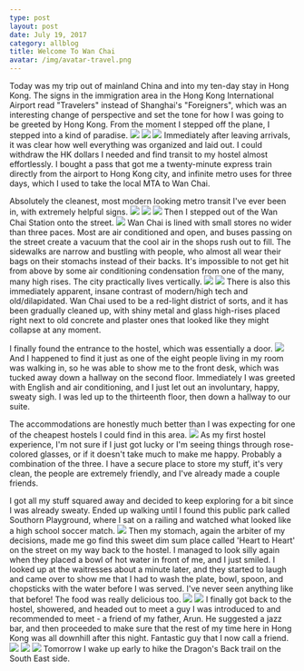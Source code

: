 ```yaml
---
type: post
layout: post
date: July 19, 2017
category: allblog
title: Welcome To Wan Chai
avatar: /img/avatar-travel.png
---
```


Today was my trip out of mainland China and into my ten-day stay in Hong Kong. The signs in the immigration area in the Hong Kong International Airport read "Travelers" instead of Shanghai's "Foreigners", which was an interesting change of perspective and set the tone for how I was going to be greeted by Hong Kong. From the moment I stepped off the plane, I  stepped into a kind of paradise. <img class="post-img" src="{{ '/img/travel/SE_Asia/Day2/pudong_airport.jpeg' }}"/> <img class="post-img" src="{{ '/img/travel/SE_Asia/Day2/flight_to_hong_kong.jpeg' }}"/> <img class="post-img" src="{{ '/img/travel/SE_Asia/Day2/after_flight_to_hong_kong.jpeg' }}"/>
Immediately after leaving arrivals, it  was clear how well everything was organized and laid out. I could withdraw the HK dollars I needed and find transit to my hostel almost effortlessly. I bought a pass that got me a twenty-minute express train directly from the airport to Hong Kong city, and infinite metro uses for three days, which I used to take the local MTA to Wan Chai.

Absolutely the cleanest, most modern looking metro transit I've ever been in, with extremely helpful signs.
<img class="post-img" src="{{ '/img/travel/SE_Asia/Day2/clean_mta.jpeg' }}"/> <img class="post-img" src="{{ '/img/travel/SE_Asia/Day2/express_train_hong_kong.jpeg' }}"/> <img class="post-img" src="{{ '/img/travel/SE_Asia/Day2/helpful_sign_mta.jpeg' }}"/>
Then I stepped out of the Wan Chai Station onto the street. <img class="post-img" src="{{ '/img/travel/SE_Asia/Day2/wan_chai_street.jpeg' }}"/> Wan Chai is lined with small stores no wider than three paces. Most are air conditioned and open, and buses passing on the street create a vacuum that the cool air in the shops rush out to fill. The sidewalks are narrow and bustling with people, who almost all wear their bags on their stomachs instead of their backs. It's impossible to not get hit from above by some air conditioning condensation from one of the many, many high rises. The city practically lives vertically.
<img class="post-img" src="{{ '/img/travel/SE_Asia/Day2/wan_chai_tower.jpeg' }}"/> <img class="post-img" src="{{ '/img/travel/SE_Asia/Day2/wan_chai_fisheye.jpeg' }}"/>
There is also this immediately apparent, insane contrast of modern/high tech and old/dilapidated. Wan Chai used to be a red-light district of sorts, and it has been gradually cleaned up, with shiny metal and glass high-rises placed right next to old concrete and plaster ones that looked like they might collapse at any moment.

I finally found the entrance to the hostel, which was essentially a door. <img class="post-img" src="{{ '/img/travel/SE_Asia/Day2/hostel_door.jpeg' }}"/> And I happened to find it just as one of the eight people living in my room was walking in, so he was able to show me to the front desk, which was tucked away down a hallway on the second floor. Immediately I was greeted with English and air conditioning, and I just let out an involuntary, happy, sweaty sigh. I was led up to the thirteenth floor, then down a hallway to our suite. 

The accommodations are honestly much better than I was expecting for one of the cheapest hostels I could find in this area. <img class="post-img" src="{{ '/img/travel/SE_Asia/Day2/hostel_bed.jpeg' }}"/> As my first hostel experience, I'm not sure if I just got lucky or I'm seeing things through rose-colored glasses, or if it doesn't take much to make me happy. Probably a combination of the three. I have a secure place to store my stuff, it's very clean, the people are extremely friendly, and I've already made a couple friends. 

I got all my stuff squared away and decided to keep exploring for a bit since I was already sweaty. Ended up walking until I found this public park called Southorn Playground, where I sat on a railing and watched what looked like a high school soccer match. <img class="post-img" src="{{ '/img/travel/SE_Asia/Day2/wan_chai_soccer.jpeg' }}"/> Then my stomach, again the arbiter of my decisions, made me go find this sweet dim sum place called 'Heart to Heart' on the street on my way back to the hostel. I managed to look silly again when they placed a bowl of hot water in front of me, and I just smiled. I looked up at the waitresses about a minute later, and they started to laugh and came over to show me that I had to wash the plate, bowl, spoon, and chopsticks with the water before I was served. I've never seen anything like that before! The food was really delicious too.
<img class="post-img" src="{{ '/img/travel/SE_Asia/Day2/dim_sum_menu.jpeg' }}"/> <img class="post-img" src="{{ '/img/travel/SE_Asia/Day2/dim_sum_food.jpeg' }}"/>
I finally got back to the hostel, showered, and headed out to meet a guy I was introduced to and recommended to meet - a friend of my father, Arun. He suggested a jazz bar, and then proceeded to make sure that the rest of my time here in Hong Kong was all downhill after this night. Fantastic guy that I now call a friend.
<img class="post-img" src="{{ '/img/travel/SE_Asia/Day2/arun.jpeg' }}"/> <img class="post-img" src="{{ '/img/travel/SE_Asia/Day2/the_pawn_jazz.jpeg' }}"/> <img class="post-img" src="{{ '/img/travel/SE_Asia/Day2/the_pawn_friends.jpeg' }}"/>
Tomorrow I wake up early to hike the Dragon's Back trail on the South East side.
